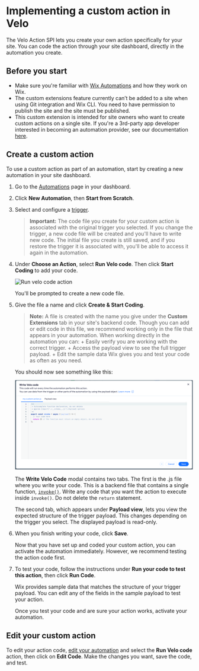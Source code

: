 # Implementing a custom action in Velo

The Velo Action SPI lets you create your own action specifically for your site. You can code the action through your site dashboard,
directly in the automation you create.

## Before you start

+ Make sure you're familiar with [Wix Automations](https://support.wix.com/en/article/wix-automations-getting-started) and how they
  work on Wix.
+ The custom extensions feature currently can’t be added to a site when using Git integration and Wix CLI.
  You need to have permission to publish the site and the site must be published.
+ This custom extension is intended for site owners who want to create custom actions on a single site. If you're a 3rd-party app   developer interested in becoming an automation provider, see our documentation [here](https://dev.wix.com/docs/rest/api-reference/wix-automations/introduction).

## Create a custom action

To use a custom action as part of an automation, start by creating a new automation in your site dashboard.

1. Go to the [Automations](https://www.wix.com/my-account/site-selector/?buttonText=Select%20Site&title=Select%20a%20Site&autoSelectOnSingleSite=true&actionUrl=https:%2F%2Fwww.wix.com%2Fdashboard%2F%7B%7BmetaSiteId%7D%7D%2Ftriggers)
page in your dashboard.
2. Click **New Automation**, then **Start from Scratch**.
3. Select and configure a [trigger](https://support.wix.com/en/article/wix-automations-creating-a-new-automation#step-2-choose-a-trigger).

    <blockquote class="important">

    **Important:**
    The code file you create for your custom action is associated with the original trigger you selected. If you change the trigger,
    a new code file will be created and you'll have to write new code. The initial file you create is still saved, and if you restore
    the trigger it is associated with, you'll be able to access it again in the automation.

    </blockquote>

4. Under **Choose an Action**, select **Run Velo code**. Then click **Start Coding** to add your code.

    ![Run velo code action](./images/run-velo-code.png)

    You'll be prompted to create a new code file.

5. Give the file a name and click **Create & Start Coding**.

    > **Note:**
    > A file is created with the name you give under the **Custom Extensions** tab in your site's backend code.
          Though you can add or edit code in this file, we recommend working only in the file that appears in your
          automation. When working directly in the automation you can:
          + Easily verify you are working with the correct trigger.
          + Access the payload view to see the full trigger payload.
          + Edit the sample data Wix gives you and test your code as often as you need.

    You should now see something like this:

    ![Write velo action code](./images/write-velo-code0.png)

    The **Write Velo Code** modal contains two tabs. The first is the .js file where you write your code. This is a backend file
    that contains a single function, [`invoke()`](velo-action-spi/invoke).
    Write any code that you want the action to execute inside `invoke()`. Do not delete the `return` statement.

    The second tab, which appears under **Payload view**, lets you view the expected structure of the trigger payload. This changes
    depending on the trigger you select. The displayed payload is read-only.

6. When you finish writing your code, click **Save**.

    Now that you have set up and coded your custom action, you can activate the automation immediately. However, we recommend
    testing the action code first.

7. To test your code, follow the instructions under **Run your code to test this action**, then click **Run Code**.

    Wix provides sample data that matches the structure of your trigger payload. You can edit any of the fields in the sample payload
    to test your action.

    Once you test your code and are sure your action works, activate your automation.

## Edit your custom action

To edit your action code, [edit your automation](https://support.wix.com/en/article/wix-automations-managing-your-automations#editing-duplicating-or-renaming-an-automation) and select the **Run Velo code** action, then click on **Edit Code**. Make the changes you want, save the code, and test.
